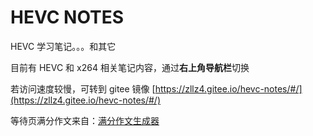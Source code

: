 # HEVC NOTES 

HEVC 学习笔记。。。和其它

目前有 HEVC 和 x264 相关笔记内容，通过**右上角导航栏**切换

若访问速度较慢，可转到 gitee 镜像 [https://zllz4.gitee.io/hevc-notes/#/](https://zllz4.gitee.io/hevc-notes/#/)

等待页满分作文来自：[满分作文生成器](https://beautyyu.one/full-mark-composition-generator/index.html)
